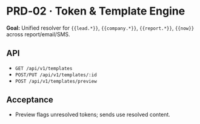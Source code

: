 # PRD‑02 · Token & Template Engine

**Goal:** Unified resolver for `{{lead.*}}`, `{{company.*}}`, `{{report.*}}`, `{{now}}` across report/email/SMS.

## API
- `GET /api/v1/templates`
- `POST/PUT /api/v1/templates/:id`
- `POST /api/v1/templates/preview`

## Acceptance
- Preview flags unresolved tokens; sends use resolved content.
